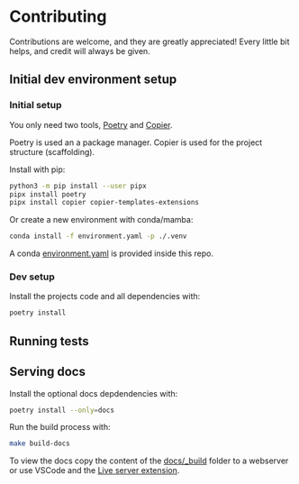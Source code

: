 # Contributing

Contributions are welcome, and they are greatly appreciated!
Every little bit helps, and credit will always be given.

## Initial dev environment setup

### Initial setup
You only need two tools, [Poetry](https://github.com/python-poetry/poetry)
and [Copier](https://github.com/copier-org/copier).

Poetry is used an a package manager. Copier is used for the project structure (scaffolding).

Install with pip:
```bash
python3 -m pip install --user pipx
pipx install poetry
pipx install copier copier-templates-extensions
```

Or create a new environment with conda/mamba:

```bash
conda install -f environment.yaml -p ./.venv
```

A conda [environment.yaml](./environment.yaml) is provided inside this repo.

### Dev setup

Install the projects code and all dependencies with:

```bash
poetry install
```

## Running tests

## Serving docs


Install the optional docs depdendencies with:

```bash
poetry install --only=docs
```

Run the build process with:

```bash
make build-docs
```

To view the docs copy the content of the [docs/_build](./docs/_build) folder to a webserver or use VSCode and the [Live server extension](https://marketplace.visualstudio.com/items?itemName=ms-vscode.live-server).
